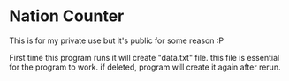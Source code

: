 # Nation Counter
This is for my private use but it's public for some reason :P

First time this program runs it will create "data.txt" file.
this file is essential for the program to work.
if deleted, program will create it again after rerun.
